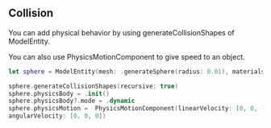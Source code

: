 ## Collision

You can add physical behavior by using generateCollisionShapes of ModelEntity.

You can also use PhysicsMotionComponent to give speed to an object.

```swift
let sphere = ModelEntity(mesh: .generateSphere(radius: 0.01), materials: [SimpleMaterial(color: .red, isMetallic: true)])

sphere.generateCollisionShapes(recursive: true)
sphere.physicsBody = .init()
sphere.physicsBody?.mode = .dynamic
sphere.physicsMotion =  PhysicsMotionComponent(linearVelocity: [0, 0, -0.1],
angularVelocity: [0, 0, 0])
```
